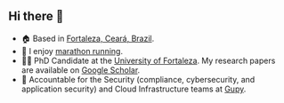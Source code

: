 ## Hi there 👋

- 🏠 Based in [Fortaleza, Ceará, Brazil](https://maps.app.goo.gl/Ln2ZtGSqCxy5Qqs56).
- 🏃 I enjoy [marathon running](https://www.strava.com/athletes/5398451).
- 👨‍🎓 PhD Candidate at the [University of Fortaleza](https://unifor.br). My research papers are available on [Google Scholar](https://scholar.google.com/citations?user=VRKgEU4AAAAJ&hl=en).
- 🔭 Accountable for the Security (compliance, cybersecurity, and application security) and Cloud Infrastructure teams at [Gupy](https://gupy.io).

